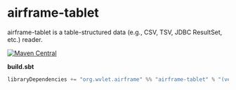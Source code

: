 airframe-tablet
===

airframe-tablet is a table-structured data (e.g., CSV, TSV, JDBC ResultSet, etc.) reader.

[![Maven Central](https://maven-badges.herokuapp.com/maven-central/org.wvlet.airframe/airframe-surface_2.12/badge.svg)](http://central.maven.org/maven2/org/wvlet/airframe/airframe-tablet_2.12/)

**build.sbt**
```scala
libraryDependencies += "org.wvlet.airframe" %% "airframe-tablet" % "(version)"
```

